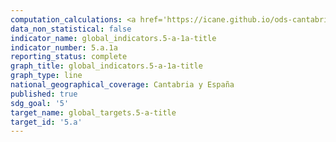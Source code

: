 ```yaml
---
computation_calculations: <a href='https://icane.github.io/ods-cantabria/assets/pdf/5.a.1a.1.pdf' target='_blank'>Proporción de titulares de explotaciones agrícolas, respecto al total de personas trabajadoras en la agricultura</a><br><a href='https://icane.github.io/ods-cantabria/assets/pdf/5.a.1a.2.pdf' target='_blank'>Proporción de hombres titulares de explotaciones agrícolas, respecto al total de hombres trabajadores en la agricultura</a><br><a href='https://icane.github.io/ods-cantabria/assets/pdf/5.a.1a.3.pdf' target='_blank'>Proporción de mujeres titulares de explotaciones agrícolas, respecto al total de mujeres trabajadoras en la agricultura</a>
data_non_statistical: false
indicator_name: global_indicators.5-a-1a-title
indicator_number: 5.a.1a
reporting_status: complete
graph_title: global_indicators.5-a-1a-title
graph_type: line
national_geographical_coverage: Cantabria y España
published: true
sdg_goal: '5'
target_name: global_targets.5-a-title
target_id: '5.a'
---
```

